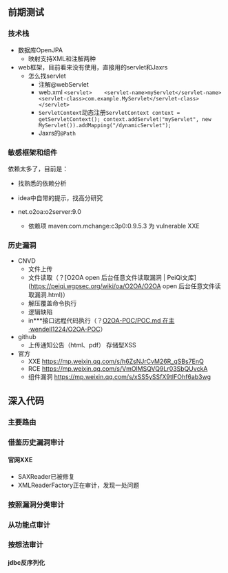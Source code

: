 ## 前期测试

### 技术栈

* 数据库OpenJPA
  * 映射支持XML和注解两种
* web框架，目前看来没有使用，直接用的servlet和Jaxrs
  * 怎么找servlet
    * 注解@webServlet
    * web.xml `<servlet>    <servlet-name>myServlet</servlet-name>    <servlet-class>com.example.MyServlet</servlet-class> </servlet>`
    * `ServletContext`动态注册`ServletContext context = getServletContext();
      context.addServlet("myServlet", new MyServlet()).addMapping("/dynamicServlet");`
    * Jaxrs的`@Path`

### 敏感框架和组件

依赖太多了，目前是：

* 找熟悉的依赖分析
* idea中自带的提示，找高分研究

* net.o2oa:o2server:9.0
  * 依赖项 maven:com.mchange:c3p0:0.9.5.3 为 vulnerable  XXE


### 历史漏洞

* CNVD
  * 文件上传
  * 文件读取（？[O2OA open 后台任意文件读取漏洞 | PeiQi文库](https://peiqi.wgpsec.org/wiki/oa/O2OA/O2OA open 后台任意文件读取漏洞.html)）
  * 解压覆盖命令执行
  * 逻辑缺陷
  * in***接口远程代码执行（？[O2OA-POC/POC.md 在主 ·wendell1224/O2OA-POC](https://github.com/wendell1224/O2OA-POC/blob/main/POC.md)）
* github
  * 上传通知公告（html、pdf） 存储型XSS
* 官方
  * XXE https://mp.weixin.qq.com/s/h6ZsNJrCvM26R_qSBs7EnQ
  * RCE https://mp.weixin.qq.com/s/VmOlMSQVQ9Lr03SbQUvckA
  * 组件漏洞 https://mp.weixin.qq.com/s/xSS5ySSfX9tIFOhf6ab3wg

## 深入代码

### 主要路由

### 借鉴历史漏洞审计

#### 官网XXE

* SAXReader已被修复
* XMLReaderFactory正在审计，发现一处问题

### 按照漏洞分类审计

### 从功能点审计

### 按想法审计

#### jdbc反序列化